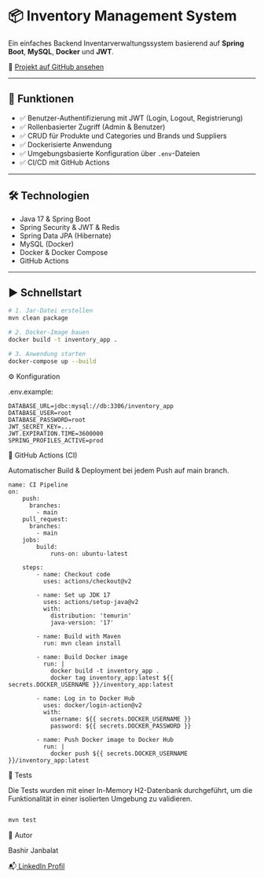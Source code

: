 # 📦 Inventory Management System

Ein einfaches Backend Inventarverwaltungssystem basierend auf **Spring Boot**, **MySQL**, **Docker** und **JWT**.

🔗 [Projekt auf GitHub ansehen](https://github.com/Bashir-Janbalat/inventory_app)

---

## 🚀 Funktionen

- ✅ Benutzer-Authentifizierung mit JWT (Login, Logout, Registrierung)
- ✅ Rollenbasierter Zugriff (Admin & Benutzer)
- ✅ CRUD für Produkte und Categories und Brands und Suppliers
- ✅ Dockerisierte Anwendung
- ✅ Umgebungsbasierte Konfiguration über `.env`-Dateien
- ✅ CI/CD mit GitHub Actions

---

## 🛠️ Technologien

- Java 17 & Spring Boot
- Spring Security & JWT & Redis
- Spring Data JPA (Hibernate)
- MySQL (Docker)
- Docker & Docker Compose
- GitHub Actions

---

## ▶️ Schnellstart

```bash
# 1. Jar-Datei erstellen
mvn clean package

# 2. Docker-Image bauen
docker build -t inventory_app .

# 3. Anwendung starten
docker-compose up --build
````
⚙️ Konfiguration

.env.example:
````
DATABASE_URL=jdbc:mysql://db:3306/inventory_app
DATABASE_USER=root
DATABASE_PASSWORD=root
JWT_SECRET_KEY=...
JWT.EXPIRATION.TIME=3600000
SPRING_PROFILES_ACTIVE=prod
````
📄 GitHub Actions (CI)


Automatischer Build & Deployment bei jedem Push auf main branch.

````
name: CI Pipeline
on:
    push:
      branches:
        - main
    pull_request:
      branches:
        - main
    jobs:
        build:
            runs-on: ubuntu-latest

    steps:
        - name: Checkout code
          uses: actions/checkout@v2

        - name: Set up JDK 17
          uses: actions/setup-java@v2
          with:
            distribution: 'temurin'
            java-version: '17'

        - name: Build with Maven
          run: mvn clean install

        - name: Build Docker image
          run: |
            docker build -t inventory_app .
            docker tag inventory_app:latest ${{ secrets.DOCKER_USERNAME }}/inventory_app:latest

        - name: Log in to Docker Hub
          uses: docker/login-action@v2
          with:
            username: ${{ secrets.DOCKER_USERNAME }}
            password: ${{ secrets.DOCKER_PASSWORD }}

        - name: Push Docker image to Docker Hub
          run: |
            docker push ${{ secrets.DOCKER_USERNAME }}/inventory_app:latest
````
🧪 Tests 

Die Tests wurden mit einer In-Memory H2-Datenbank durchgeführt, um die Funktionalität in einer isolierten Umgebung zu validieren.

````bash

mvn test
````

🧠 Autor

Bashir Janbalat

📬[ LinkedIn Profil](https://www.linkedin.com/in/bashir-janbalat/)



